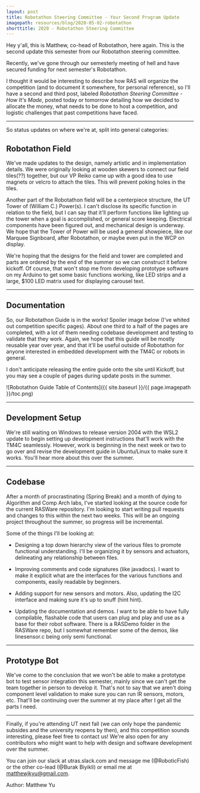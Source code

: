 ```yaml
---
layout: post
title: Robotathon Steering Committee - Your Second Program Update
imagepath: resources/blog/2020-05-02-robotathon
shorttitle: 2020 - Robotathon Steering Committee
---
```

Hey y'all, this is Matthew, co-head of Robotathon, here again. This is the second update this semester from our Robotathon steering committee.

Recently, we've gone through our semesterly meeting of hell and have secured funding for next semester's Robotathon.

I thought it would be interesting to describe how RAS will organize the competition (and to document it somewhere, for personal reference), so I'll have a second and third post, labeled *Robotathon Steering Committee - How It's Made*, posted today or tomorrow detailing how we decided to allocate the money, what needs to be done to host a competition, and logistic challenges that past competitions have faced.

---
So status updates on where we're at, split into general categories:

## Robotathon Field
We've made updates to the design, namely artistic and in implementation details. We were originally looking at wooden skewers to connect our field tiles(??) together, but our VP Reiko came up with a good idea to use magnets or velcro to attach the tiles. This will prevent poking holes in the tiles.

Another part of the Robotathon field will be a centerpiece structure, the UT Tower of (William C.) Power(s). I can't disclose its specific function in relation to the field, but I can say that it'll perform functions like lighting up the tower when a goal is accomplished, or general score keeping. Electrical components have been figured out, and mechanical design is underway. We hope that the Tower of Power will be used a general showpiece, like our Marquee Signboard, after Robotathon, or maybe even put in the WCP on display.

We're hoping that the designs for the field and tower are completed and parts are ordered by the end of the summer so we can construct it before kickoff. Of course, that won't stop me from developing prototype software on my Arduino to get some basic functions working, like LED strips and a large, $100 LED matrix used for displaying carousel text.

---

## Documentation

So, our Robotathon Guide is in the works! Spoiler image below (I've whited out competition specific pages). About one third to a half of the pages are completed, with a lot of them needing codebase development and testing to validate that they work. Again, we hope that this guide will be mostly reusable year over year, and that it'll be useful outside of Robotathon for anyone interested in embedded development with the TM4C or robots in general.

I don't anticipate releasing the entire guide onto the site until Kickoff, but you may see a couple of pages during update posts in the summer.

![Robotathon Guide Table of Contents]({{ site.baseurl }}/{{ page.imagepath }}/toc.png)

---

## Development Setup

We're still waiting on Windows to release version 2004 with the WSL2 update to begin setting up development instructions that'll work with the TM4C seamlessly. However, work is beginning in the next week or two to go over and revise the development guide in Ubuntu/Linux to make sure it works. You'll hear more about this over the summer.

---

## Codebase

After a month of procrastinating (Spring Break) and a month of dying to Algorithm and Comp Arch labs, I've started looking at the source code for the current RASWare repository. I'm looking to start writing pull requests and changes to this within the next two weeks. This will be an ongoing project throughout the summer, so progress will be incremental.

Some of the things I'll be looking at:

* Designing a top down hierarchy view of the various files to promote functional understanding. I'll be organizing it by sensors and actuators, delineating any relationship between files.

* Improving comments and code signatures (like javadocs). I want to make it explicit what are the interfaces for the various functions and components, easily readable by beginners.

* Adding support for new sensors and motors. Also, updating the I2C interface and making sure it's up to snuff (hint hint).

* Updating the documentation and demos. I want to be able to have fully compilable, flashable code that users can plug and play and use as a base for their robot software. There is a RASDemo folder in the RASWare repo, but I somewhat remember some of the demos, like linesensor.c being only semi functional.

---

## Prototype Bot

We've come to the conclusion that we won't be able to make a prototype bot to test sensor integration this semester, mainly since we can't get the team together in person to develop it. That's not to say that we aren't doing component level validation to make sure you can run IR sensors, motors, etc. That'll be continuing over the summer at my place after I get all the parts I need.

---

Finally, if you're attending UT next fall (we can only hope the pandemic subsides and the university reopens by then), and this competition sounds interesting, please feel free to contact us! We're also open for any contributors who might want to help with design and software development over the summer.

You can join our slack at utras.slack.com and message me (@RoboticFish) or the other co-lead (@Burak Biyikli) or email me at matthewjkyu@gmail.com.

Author: Matthew Yu
